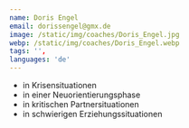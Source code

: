 ```yaml
---
name: Doris Engel
email: dorissengel@gmx.de
image: /static/img/coaches/Doris_Engel.jpg
webp: /static/img/coaches/Doris_Engel.webp
tags: '',
languages: 'de'
---
```


<ul><li>in Krisensituationen</li><li>in einer Neuorientierungsphase</li><li>in kritischen Partnersituationen</li><li>in schwierigen Erziehungssituationen</li></ul>